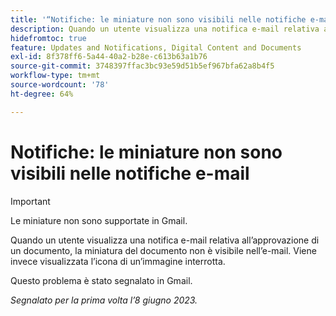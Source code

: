 ```yaml
---
title: '“Notifiche: le miniature non sono visibili nelle notifiche e-mail”'
description: Quando un utente visualizza una notifica e-mail relativa all’approvazione di un documento, la miniatura del documento non è visibile nell’e-mail.
hidefromtoc: true
feature: Updates and Notifications, Digital Content and Documents
exl-id: 8f378ff6-5a44-40a2-b28e-c613b63a1b76
source-git-commit: 3748397ffac3bc93e59d51b5ef967bfa62a8b4f5
workflow-type: tm+mt
source-wordcount: '78'
ht-degree: 64%

---
```


# Notifiche: le miniature non sono visibili nelle notifiche e-mail

<!-- 
>[!NOTE]
>
>This issue was fixed on July 29, 2024.

-->

>[!IMPORTANT]
>
>Le miniature non sono supportate in Gmail.

Quando un utente visualizza una notifica e-mail relativa all’approvazione di un documento, la miniatura del documento non è visibile nell’e-mail. Viene invece visualizzata l’icona di un’immagine interrotta.

Questo problema è stato segnalato in Gmail.

_Segnalato per la prima volta l’8 giugno 2023._
